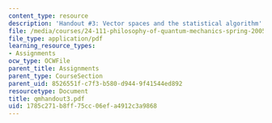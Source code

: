 ```yaml
---
content_type: resource
description: 'Handout #3: Vector spaces and the statistical algorithm'
file: /media/courses/24-111-philosophy-of-quantum-mechanics-spring-2005/1785c271b8ff75cc06efa4912c3a9868_qmhandout3.pdf
file_type: application/pdf
learning_resource_types:
- Assignments
ocw_type: OCWFile
parent_title: Assignments
parent_type: CourseSection
parent_uid: 8526551f-c7f3-b580-d944-9f41544ed892
resourcetype: Document
title: qmhandout3.pdf
uid: 1785c271-b8ff-75cc-06ef-a4912c3a9868
---
```

